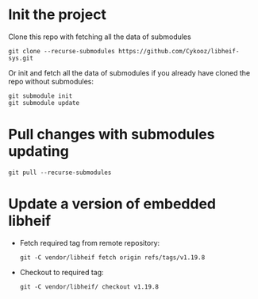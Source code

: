 # Init the project

Clone this repo with fetching all the data of submodules

```shell
git clone --recurse-submodules https://github.com/Cykooz/libheif-sys.git
```

Or init and fetch all the data of submodules if you already have cloned the
repo without submodules:

```shell
git submodule init
git submodule update
```

# Pull changes with submodules updating

```shell
git pull --recurse-submodules
```

# Update a version of embedded libheif

- Fetch required tag from remote repository:
  ```shell
  git -C vendor/libheif fetch origin refs/tags/v1.19.8
  ```
- Checkout to required tag:
  ```shell
  git -C vendor/libheif/ checkout v1.19.8
  ```
